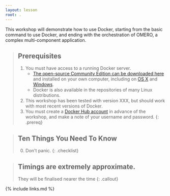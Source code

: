 ```yaml
---
layout: lesson
root: .
---
```


This workshop will demonstrate how to use Docker, starting from the basic command to use Docker, and ending with the orchestration of OMERO, a complex multi-component application.

> ## Prerequisites
>
> 1. You must have access to a running Docker server.
>    - [The open-source Community Edition can be downloaded here](https://store.docker.com/search?offering=community&q=&type=edition) and installed on your own computer, including on [OS X](https://store.docker.com/editions/community/docker-ce-desktop-mac) and  [Windows](https://store.docker.com/editions/community/docker-ce-desktop-windows).
>    - Docker is also available in the repositories of many Linux distributions.
> 2. This workshop has been tested with version XXX, but should work with most recent versions of Docker.
> 3. You must create a [Docker Hub account](https://hub.docker.com/) in advance of the workshop, and make a note of your username and password.
{: .prereq}

> ## Ten Things You Need To Know
>
> 0.  Don't panic.
{: .checklist}

> ## Timings are extremely approximate.
> They will be finalised nearer the time
{: .callout}

{% include links.md %}

